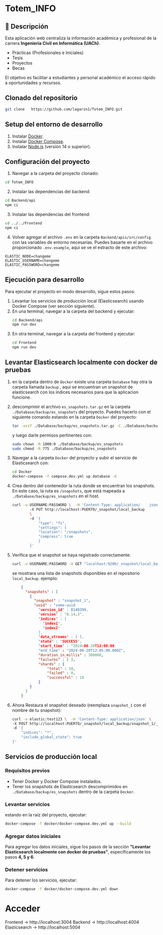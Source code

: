 # Totem_INFO

## 📌 Descripción

Esta aplicación web centraliza la información académica y profesional de la carrera **Ingeniería Civil en Informática (UACh)**:

* Prácticas (Profesionales e Iniciales)
* Tesis
* Proyectos
* Becas

El objetivo es facilitar a estudiantes y personal académico el acceso rápido a oportunidades y recursos.
## Clonado del repositorio

```bash
git clone   https://github.com/lagarin1/Totem_INFO.git
```
## Setup del entorno de desarrollo

1. Instalar [Docker](https://docs.docker.com/get-docker/).
2. Instalar [Docker Compose](https://docs.docker.com/compose/install/).
3. Instalar [Node.js](https://nodejs.org/) (versión 14 o superior).

## Configuración del proyecto
1. Navegar a la carpeta del proyecto clonado:

```bash
cd Totem_INFO
``` 
2. Instalar las dependencias del backend:

```bash
cd Backend/api
npm ci
```

3. Instalar las dependencias del frontend:

```bash
cd ../../Frontend
npm ci
```

4. Volver agregar el archivo `.env` en la carpeta `Backend/apis/src/config` con las variables de entorno necesarias. Puedes basarte en el archivo proporcionado `.env.example`, aqui se ve el estracto de este archivo:

```env
ELASTIC_NODE=changeme
ELASTIC_USERNAME=changeme
ELASTIC_PASSWORD=changeme
```
## Ejecución para desarrollo
Para ejecutar el proyecto en modo desarrollo, sigue estos pasos:
1. Levantar los servicios de producción local (Elasticsearch) usando Docker Compose (ver sección siguiente).
2. En una terminal, navegar a la carpeta del backend y ejecutar:
    ```bash
    cd Backend/api
    npm run dev
    ```
3. En otra terminal, navegar a la carpeta del frontend y ejecutar:
    ```bash
    cd Frontend
    npm run dev
    ```
## Levantar Elasticsearch localmente con docker de pruebas

1. en la carpeta dentro de `Docker` existe una carpeta `Database` hay otra la carpeta llamada `backup` , aqui se encuentran un snapshot de elasticsearch con los indices necesarios para que la aplicacion funcione.

2. descomprimir el archivo `es_snapshots.tar.gz` en la carpeta `./Database/backup/es_snapshots` del proyecto. Puedes hacerlo con el siguiente comando estando en la carpeta `Docker` del proyecto:

    ```bash
    tar -xvzf ./Database/backup/es_snapshots.tar.gz -C ./Database/backup/
    ```
    y luego darle permisos pertinentes con:
    ```bash
    sudo chown -R 1000:0 ./Database/backup/es_snapshots
    sudo chmod -R 775 ./Database/backup/es_snapshots
    ```
3. Navegar a la carpeta `Docker` del proyecto y subir el servicio de Elasticsearch con:

    ```bash
    cd Docker
    docker-compose -f compose.dev.yml up database -d  
    ```

4.  Crea dentro del contenedor la ruta donde se encuentran los snapshots. En este caso, la ruta es `/snapshots`, que está mapeada a `./Database/backup/es_snapshots` en el host.
    ```bash
    curl -u USERNAME:PASSWORD \  -H 'Content-Type: application/    json' \              
            -X PUT http://localhost:PUERTO/_snapshot/local_backup
            \
            -d '{
                "type": "fs",
                "settings": {
                "location": "/snapshots",
                "compress": true
                }
            }'
    ```
5. Verifica que el snapshot se haya registrado correctamente:

    ```bash
    curl -u USERNAME:PASSWORD -X GET "localhost:9200/_snapshot/local_backup/_all?pretty"
    ```
    se mostrara una lista de snapshots disponibles en el repositorio `local_backup`. ejemplo:
    ```json
        {
          "snapshots" : [
            {
              "snapshot" : "snapshot_1",
              "uuid" : "some-uuid
                "version_id" : 8140399,
                "version" : "8.14.3",
                "indices" : [
                  "index1",
                  "index2"
                ],
                "data_streams" : [ ],
                "state" : "SUCCESS",
                "start_time" : "2024-06-20T12:00:00
                "end_time" : "2024-06-20T12:05:00.000Z",
                "duration_in_millis" : 300000,
                "failures" : [ ],
                "shards" : {
                    "total" : 10,
                    "failed" : 0,
                    "successful" : 10
                }
            }
          ]
        }
    ``` 


6. Ahora Restaura el snapshot deseado (reemplaza `snapshot_1` con el nombre de tu snapshot):

    ```bash
    curl -u elastic:test123 \  -H 'Content-Type: application/json' \             
    -X POST http://localhost:PUERTO/_snapshot/local_backup/snapshot_1/_restore \
    -d '{
        "indices": "*",
        "include_global_state": true
    }'
    ``` 

## Servicios de producción local

### Requisitos previos
- Tener Docker y Docker Compose instalados.
- Tener los snapshots de Elasticsearch descomprimidos en `./Database/backup/es_snapshots` dentro de la carpeta `Docker`.

### Levantar servicios
estando en la raíz del proyecto, ejecutar:

```bash
docker-compose -f docker/docker-compose.dev.yml up --build
```

### Agregar datos iniciales

Para agregar los datos iniciales, sigue los pasos de la sección **"Levantar Elasticsearch localmente con docker de pruebas"**, específicamente los pasos **4, 5 y 6**.

### Detener servicios
Para detener los servicios, ejecutar:

```bash
docker-compose -f docker/docker-compose.dev.yml down
```
# Acceder
Frontend → http://localhost:3004
Backend  → http://localhost:4004
Elasticsearch → http://localhost:5004

